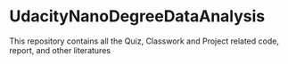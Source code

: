 # UdacityNanoDegreeDataAnalysis
This repository contains all the Quiz, Classwork and Project related code, report, and other literatures
